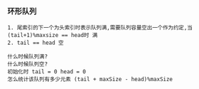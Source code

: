 ### 环形队列

    1. 尾索引的下一个为头索引时表示队列满,需要队列容量空出一个作为约定,当(tail+1)%maxsize == head时 满
    2. tail == head 空

    什么时候队列满?
    什么时候队列空?
    初始化时 tail = 0 head = 0
    怎么统计该队列有多少元素 (tail + maxSize - head)%maxSize
